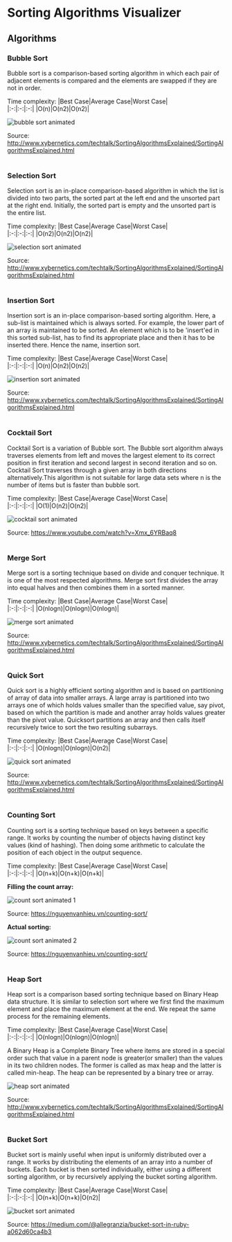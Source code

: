# Sorting Algorithms Visualizer

## Algorithms

### Bubble Sort  
Bubble sort is a comparison-based sorting algorithm in which each pair of adjacent elements is compared and the elements are swapped if they are not in order. 

Time complexity: 
|Best Case|Average Case|Worst Case|          
|:-:|:-:|:-:|
|O(n)|O(n2)|O(n2)|

![bubble sort animated](http://www.xybernetics.com/techtalk/SortingAlgorithmsExplained/images/bubble1.gif) 

Source: http://www.xybernetics.com/techtalk/SortingAlgorithmsExplained/SortingAlgorithmsExplained.html
<br/><br/>

### Selection Sort
Selection sort is an in-place comparison-based algorithm in which the list is divided into two parts, the sorted part at the left end and the unsorted part at the right end. Initially, the sorted part is empty and the unsorted part is the entire list.

Time complexity:
|Best Case|Average Case|Worst Case|          
|:-:|:-:|:-:|
|O(n2)|O(n2)|O(n2)|

![selection sort animated](http://www.xybernetics.com/techtalk/SortingAlgorithmsExplained/images/SelectionEg01.gif)

Source: http://www.xybernetics.com/techtalk/SortingAlgorithmsExplained/SortingAlgorithmsExplained.html
<br/><br/>

### Insertion Sort
Insertion sort is an in-place comparison-based sorting algorithm. Here, a sub-list is maintained which is always sorted. For example, the lower part of an array is maintained to be sorted. An element which is to be 'insert'ed in this sorted sub-list, has to find its appropriate place and then it has to be inserted there. Hence the name, insertion sort. 

Time complexity:
|Best Case|Average Case|Worst Case|          
|:-:|:-:|:-:|
|O(n)|O(n2)|O(n2)|

![insertion sort animated](https://i.pinimg.com/originals/92/b0/34/92b034385c440e08bc8551c97df0a2e3.gif)

Source: http://www.xybernetics.com/techtalk/SortingAlgorithmsExplained/SortingAlgorithmsExplained.html
<br/><br/>

### Cocktail Sort
Cocktail Sort is a variation of Bubble sort. The Bubble sort algorithm always traverses elements from left and moves the largest element to its correct position in first iteration and second largest in second iteration and so on. Cocktail Sort traverses through a given array in both directions alternatively.This algorithm is not suitable for large data sets where n is the number of items but is faster than bubble sort.

Time complexity:
|Best Case|Average Case|Worst Case|          
|:-:|:-:|:-:|
|O(1)|O(n2)|O(n2)|

![cocktail sort animated](https://i.makeagif.com/media/11-26-2015/9SMe_Z.gif)

Source: https://www.youtube.com/watch?v=Xmx_6YRBaq8
<br/><br/>


### Merge Sort
Merge sort is a sorting technique based on divide and conquer technique. It is one of the most respected algorithms. Merge sort first divides the array into equal halves and then combines them in a sorted manner.

Time complexity:
|Best Case|Average Case|Worst Case|          
|:-:|:-:|:-:|
|O(nlogn)|O(nlogn)|O(nlogn)|

![merge sort animated](http://www.xybernetics.com/techtalk/SortingAlgorithmsExplained/images/merge.gif)

Source: http://www.xybernetics.com/techtalk/SortingAlgorithmsExplained/SortingAlgorithmsExplained.html
<br/><br/>


### Quick Sort
Quick sort is a highly efficient sorting algorithm and is based on partitioning of array of data into smaller arrays. A large array is partitioned into two arrays one of which holds values smaller than the specified value, say pivot, based on which the partition is made and another array holds values greater than the pivot value. Quicksort partitions an array and then calls itself recursively twice to sort the two resulting subarrays.

Time complexity:
|Best Case|Average Case|Worst Case|          
|:-:|:-:|:-:|
|O(nlogn)|O(nlogn)|O(n2)|

![quick sort animated](http://www.xybernetics.com/techtalk/SortingAlgorithmsExplained/images/quick1.gif)

Source: http://www.xybernetics.com/techtalk/SortingAlgorithmsExplained/SortingAlgorithmsExplained.html
<br/><br/>


### Counting Sort
Counting sort is a sorting technique based on keys between a specific range. It works by counting the number of objects having distinct key values (kind of hashing). Then doing some arithmetic to calculate the position of each object in the output sequence. 

Time complexity:
|Best Case|Average Case|Worst Case|          
|:-:|:-:|:-:|
|O(n+k)|O(n+k)|O(n+k)|

**Filling the count array:**

![count sort animated 1](https://3.bp.blogspot.com/-jJchly1BkTc/WLGqCFDdvCI/AAAAAAAAAHA/luljAlz2ptMndIZNH0KLTTuQMNsfzDeFQCLcB/s1600/CSortUpdatedStepI.gif)

Source: https://nguyenvanhieu.vn/counting-sort/

**Actual sorting:**

![count sort animated 2](https://1.bp.blogspot.com/-xPqylngqASY/WLGq3p9n9vI/AAAAAAAAAHM/JHdtXAkJY8wYzDMBXxqarjmhpPhM0u8MACLcB/s1600/ResultArrayCS.gif)

Source: https://nguyenvanhieu.vn/counting-sort/
<br/><br/>

### Heap Sort
Heap sort is a comparison based sorting technique based on Binary Heap data structure. It is similar to selection sort where we first find the maximum element and place the maximum element at the end. We repeat the same process for the remaining elements. 

Time complexity:
|Best Case|Average Case|Worst Case|          
|:-:|:-:|:-:|
|O(nlogn)|O(nlogn)|O(nlogn)|

A Binary Heap is a Complete Binary Tree where items are stored in a special order such that value in a parent node is greater(or smaller) than the values in its two children nodes. The former is called as max heap and the latter is called min-heap. The heap can be represented by a binary tree or array.

![heap sort animated](http://www.xybernetics.com/techtalk/SortingAlgorithmsExplained/images/heap1.gif)

Source: http://www.xybernetics.com/techtalk/SortingAlgorithmsExplained/SortingAlgorithmsExplained.html
<br/><br/>


### Bucket Sort
Bucket sort is mainly useful when input is uniformly distributed over a range. It works by distributing the elements of an array into a number of buckets. Each bucket is then sorted individually, either using a different sorting algorithm, or by recursively applying the bucket sorting algorithm. 


Time complexity:
|Best Case|Average Case|Worst Case|          
|:-:|:-:|:-:|
|O(n+k)|O(n+k)|O(n2)|


![bucket sort animated](https://miro.medium.com/max/800/1*_2l-UN7jcQp54hgazT6iVA.gif)

Source: https://medium.com/@allegranzia/bucket-sort-in-ruby-a062d60ca4b3